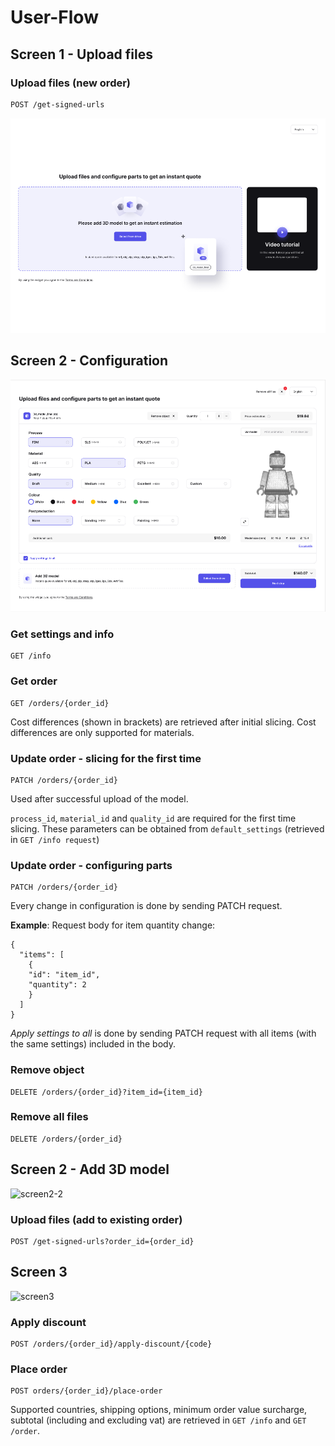 # User-Flow

## Screen 1 - Upload files

### Upload files (new order)
```
POST /get-signed-urls
```
![screen1](../assets/images/screen1.png)

## Screen 2 - Configuration

![screen2-1](../assets/images/screen2-1.png)

### Get settings and info
```
GET /info
```
### Get order
```
GET /orders/{order_id}
```
Cost differences (shown in brackets) are retrieved after initial slicing. Cost differences are only supported for materials.

### Update order - slicing for the first time
```
PATCH /orders/{order_id}
```
Used after successful upload of the model. 

```process_id```, ```material_id``` and ```quality_id```
are required for the first time slicing. These parameters can be obtained from ```default_settings``` (retrieved in ```GET /info request```)

### Update order - configuring parts
```
PATCH /orders/{order_id}
```
Every change in configuration is done by sending PATCH request. 

**Example**: Request body for item quantity change:
```
{
  "items": [
    {
    "id": "item_id",
    "quantity": 2
    }     
  ]
}
```

*Apply settings to all* is done by sending PATCH request with all items (with the same settings) included in the body.

### Remove object
```
DELETE /orders/{order_id}?item_id={item_id}
```
### Remove all files
```
DELETE /orders/{order_id}
```

## Screen 2 - Add 3D model

![screen2-2](../assets/images/screen2-2.png)

### Upload files (add to existing order)
```
POST /get-signed-urls?order_id={order_id}
```

## Screen 3

![screen3](../assets/images/screen3.png)

### Apply discount
```
POST /orders/{order_id}/apply-discount/{code}
```
### Place order
```
POST orders/{order_id}/place-order
```
Supported countries, shipping options, minimum order value surcharge, subtotal (including and excluding vat) are retrieved in ```GET /info``` and ```GET /order```.


